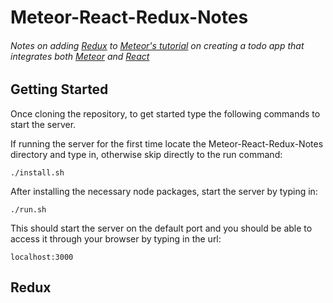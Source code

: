 # Meteor-React-Redux-Notes
###### Notes on adding [Redux](https://redux.js.org) to [Meteor's tutorial](https://www.meteor.com/tutorials/react/creating-an-app) on creating a todo app that integrates both [Meteor](https://www.meteor.com) and [React](https://reactjs.org)

## Getting Started
Once cloning the repository, to get started type the following commands to start the server.

If running the server for the first time locate the Meteor-React-Redux-Notes directory and type in, otherwise skip directly to the run command:
```
./install.sh
```
After installing the necessary node packages, start the server by typing in:
```
./run.sh
```
This should start the server on the default port and you should be able to access it through your browser by typing in the url:
```
localhost:3000
```

## Redux

